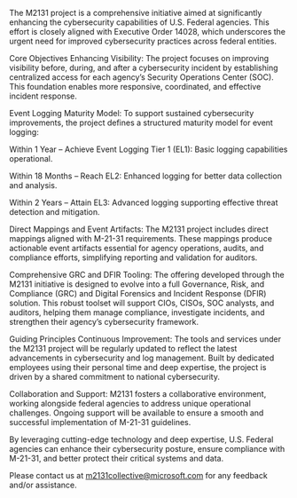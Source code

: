 The M2131 project is a comprehensive initiative aimed at significantly enhancing the cybersecurity capabilities of U.S. Federal agencies. This effort is closely aligned with Executive Order 14028, which underscores the urgent need for improved cybersecurity practices across federal entities.

Core Objectives
Enhancing Visibility:
The project focuses on improving visibility before, during, and after a cybersecurity incident by establishing centralized access for each agency’s Security Operations Center (SOC). This foundation enables more responsive, coordinated, and effective incident response.

Event Logging Maturity Model:
To support sustained cybersecurity improvements, the project defines a structured maturity model for event logging:

Within 1 Year – Achieve Event Logging Tier 1 (EL1): Basic logging capabilities operational.

Within 18 Months – Reach EL2: Enhanced logging for better data collection and analysis.

Within 2 Years – Attain EL3: Advanced logging supporting effective threat detection and mitigation.

Direct Mappings and Event Artifacts:
The M2131 project includes direct mappings aligned with M-21-31 requirements. These mappings produce actionable event artifacts essential for agency operations, audits, and compliance efforts, simplifying reporting and validation for auditors.

Comprehensive GRC and DFIR Tooling:
The offering developed through the M2131 initiative is designed to evolve into a full Governance, Risk, and Compliance (GRC) and Digital Forensics and Incident Response (DFIR) solution. This robust toolset will support CIOs, CISOs, SOC analysts, and auditors, helping them manage compliance, investigate incidents, and strengthen their agency’s cybersecurity framework.

Guiding Principles
Continuous Improvement:
The tools and services under the M2131 project will be regularly updated to reflect the latest advancements in cybersecurity and log management. Built by dedicated employees using their personal time and deep expertise, the project is driven by a shared commitment to national cybersecurity.

Collaboration and Support:
M2131 fosters a collaborative environment, working alongside federal agencies to address unique operational challenges. Ongoing support will be available to ensure a smooth and successful implementation of M-21-31 guidelines.

By leveraging cutting-edge technology and deep expertise, U.S. Federal agencies can enhance their cybersecurity posture, ensure compliance with M-21-31, and better protect their critical systems and data.

Please contact us at m2131collective@microsoft.com for any feedback and/or assistance.
